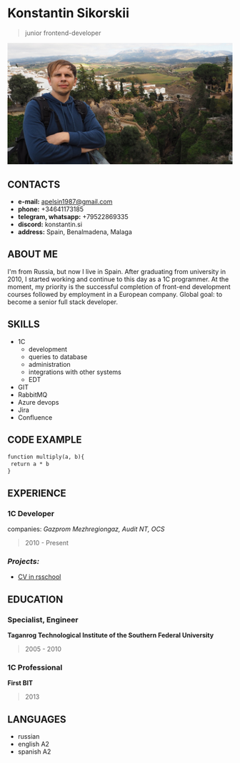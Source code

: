 # Konstantin Sikorskii
> junior frontend-developer

![my foto](assets/img/myphoto.jpg)

## CONTACTS
- **e-mail:** apelsin1987@gmail.com
- **phone:** +34641173185
- **telegram, whatsapp:** +79522869335
- **discord:** konstantin.si
- **address:** Spain, Benalmadena, Malaga

## ABOUT ME
I'm from Russia, but now I live in Spain. After graduating from university in 2010, I started working and continue to this day as a 1C programmer. At the moment, my priority is the successful completion of front-end development courses followed by employment in a European company. Global goal: to become a senior full stack developer.

## SKILLS
* 1C
    - development
    - queries to database
    - administration
    - integrations with other systems
    - EDT
* GIT
* RabbitMQ
* Azure devops
* Jira
* Confluence

## CODE EXAMPLE
```
function multiply(a, b){
 return a * b
}
```

## EXPERIENCE
### 1C Developer
companies: *Gazprom Mezhregiongaz, Audit NT, OCS*
> 2010 - Present

### *Projects:*
- [CV in rsschool](https://github.com/Apelsin1987/rsschool-cv)

## EDUCATION
### Specialist, Engineer
**Taganrog Technological Institute of the Southern Federal University**
> 2005 - 2010

### 1C Professional
**First BIT**
> 2013

## LANGUAGES
* russian
* english A2
* spanish A2